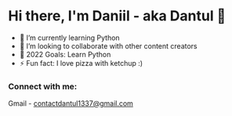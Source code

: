 # Hi there, I'm Daniil - aka Dantul 👋 

- 🌱 I’m currently learning Python
- 👯 I’m looking to collaborate with other content creators
- 🥅 2022 Goals: Learn Python
- ⚡ Fun fact: I love pizza with ketchup :)

### Connect with me:

Gmail - contactdantul1337@gmail.com
